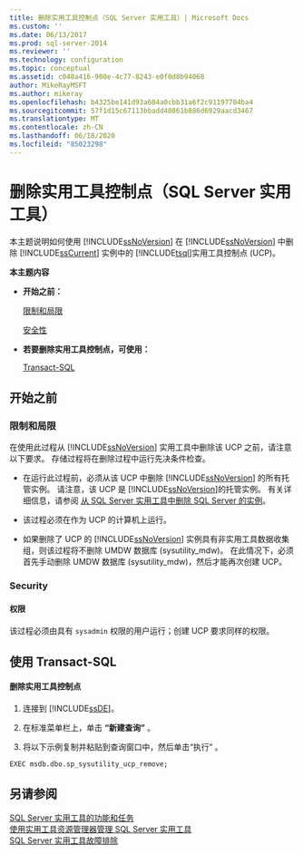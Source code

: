 ```yaml
---
title: 删除实用工具控制点（SQL Server 实用工具）| Microsoft Docs
ms.custom: ''
ms.date: 06/13/2017
ms.prod: sql-server-2014
ms.reviewer: ''
ms.technology: configuration
ms.topic: conceptual
ms.assetid: c048a416-900e-4c77-8243-e0f0d8b94068
author: MikeRayMSFT
ms.author: mikeray
ms.openlocfilehash: b4325be141d93a684a0cbb31a6f2c91197704ba4
ms.sourcegitcommit: 57f1d15c67113bbadd40861b886d6929aacd3467
ms.translationtype: MT
ms.contentlocale: zh-CN
ms.lasthandoff: 06/18/2020
ms.locfileid: "85023298"
---
```

# <a name="remove-a-utility-control-point-sql-server-utility"></a>删除实用工具控制点（SQL Server 实用工具）
  本主题说明如何使用 [!INCLUDE[ssNoVersion](../../includes/ssnoversion-md.md)] 在 [!INCLUDE[ssNoVersion](../../includes/ssnoversion-md.md)] 中删除 [!INCLUDE[ssCurrent](../../includes/sscurrent-md.md)] 实例中的 [!INCLUDE[tsql](../../includes/tsql-md.md)]实用工具控制点 (UCP)。  
  
 **本主题内容**  
  
-   **开始之前：**  
  
     [限制和局限](#Restrictions)  
  
     [安全性](#Security)  
  
-   **若要删除实用工具控制点，可使用：**  
  
     [Transact-SQL](#TsqlProcedure)  
  
##  <a name="before-you-begin"></a><a name="BeforeYouBegin"></a> 开始之前  
  
###  <a name="limitations-and-restrictions"></a><a name="Restrictions"></a> 限制和局限  
 在使用此过程从 [!INCLUDE[ssNoVersion](../../includes/ssnoversion-md.md)] 实用工具中删除该 UCP 之前，请注意以下要求。 存储过程将在删除过程中运行先决条件检查。  
  
-   在运行此过程前，必须从该 UCP 中删除 [!INCLUDE[ssNoVersion](../../includes/ssnoversion-md.md)] 的所有托管实例。 请注意，该 UCP 是 [!INCLUDE[ssNoVersion](../../includes/ssnoversion-md.md)]的托管实例。 有关详细信息，请参阅 [从 SQL Server 实用工具中删除 SQL Server 的实例](remove-an-instance-of-sql-server-from-the-sql-server-utility.md)。  
  
-   该过程必须在作为 UCP 的计算机上运行。  
  
-   如果删除了 UCP 的 [!INCLUDE[ssNoVersion](../../includes/ssnoversion-md.md)] 实例具有非实用工具数据收集组，则该过程将不删除 UMDW 数据库 (sysutility_mdw)。 在此情况下，必须首先手动删除 UMDW 数据库 (sysutility_mdw)，然后才能再次创建 UCP。  
  
###  <a name="security"></a><a name="Security"></a> Security  
  
####  <a name="permissions"></a><a name="Permissions"></a> 权限  
 该过程必须由具有 `sysadmin` 权限的用户运行；创建 UCP 要求同样的权限。  
  
##  <a name="using-transact-sql"></a><a name="TsqlProcedure"></a> 使用 Transact-SQL  
  
#### <a name="to-remove-a-utility-control-point"></a>删除实用工具控制点  
  
1.  连接到 [!INCLUDE[ssDE](../../includes/ssde-md.md)]。  
  
2.  在标准菜单栏上，单击 **“新建查询”** 。  
  
3.  将以下示例复制并粘贴到查询窗口中，然后单击“执行”  。  
  
```  
EXEC msdb.dbo.sp_sysutility_ucp_remove;  
```  
  
## <a name="see-also"></a>另请参阅  
 [SQL Server 实用工具的功能和任务](sql-server-utility-features-and-tasks.md)   
 [使用实用工具资源管理器管理 SQL Server 实用工具](use-utility-explorer-to-manage-the-sql-server-utility.md)   
 [SQL Server 实用工具故障排除](../../database-engine/troubleshoot-the-sql-server-utility.md)  
  
  

